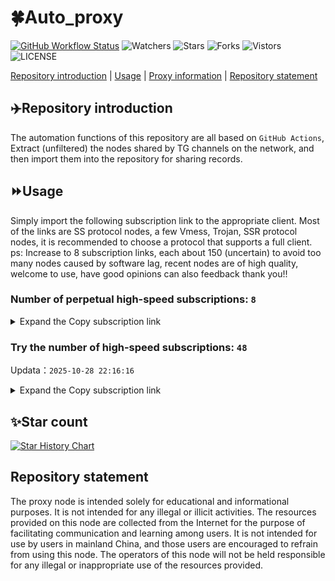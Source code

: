 # 🍀Auto_proxy
[![GitHub Workflow Status](https://img.shields.io/github/actions/workflow/status/PangTouY00/Auto_proxy/main.yml?branch=main)](https://github.com/PangTouY00/Auto_proxy/actions/workflows/main.yml?branch=main) 
![Watchers](https://img.shields.io/github/watchers/w1770946466/Auto_proxy) ![Stars](https://img.shields.io/github/stars/PangTouY00/Auto_proxy) ![Forks](https://img.shields.io/github/forks/w1770946466/Auto_proxy) ![Vistors](https://visitor-badge.laobi.icu/badge?page_id=PangTouY00.Auto_proxy) ![LICENSE](https://img.shields.io/badge/license-CC%20BY--SA%204.0-green.svg)

[Repository introduction](https://github.com/PangTouY00/Auto_proxy#Repositoryintroduction) | [Usage](https://github.com/PangTouY00/Auto_proxy#Usage) | [Proxy information](https://github.com/PangTouY00/Auto_proxy#Proxyinformation) | [Repository statement](https://github.com/PangTouY00/Auto_proxy#Repositorystatement)

## ✈️Repository introduction
The automation functions of this repository are all based on `GitHub Actions`,
Extract (unfiltered) the nodes shared by TG channels on the network, and then import them into the repository for sharing records.

## ⏩Usage
Simply import the following subscription link to the appropriate client. Most of the links are SS protocol nodes, a few Vmess, Trojan, SSR protocol nodes, it is recommended to choose a protocol that supports a full client.
ps: Increase to 8 subscription links, each about 150 (uncertain) to avoid too many nodes caused by software lag, recent nodes are of high quality, welcome to use, have good opinions can also feedback thank you!!

### Number of perpetual high-speed subscriptions: `8`

<details>
  <summary>Expand the Copy subscription link</summary>

  
- [Multiprotocol Base64 encoding](https://raw.githubusercontent.com/PangTouY00/Auto_proxy/main/Long_term_subscription1)
`https://raw.githubusercontent.com/PangTouY00/Auto_proxy/main/Long_term_subscription_num`
`Total number of merge nodes: 325`

- [Multiprotocol Base64 encoding](https://raw.githubusercontent.com/PangTouY00/Auto_proxy/main/Long_term_subscription1)
`https://raw.githubusercontent.com/PangTouY00/Auto_proxy/main/Long_term_subscription1`
`Total number of merge nodes: 41`

- [Multiprotocol Base64 encoding](https://raw.githubusercontent.com/PangTouY00/Auto_proxy/main/Long_term_subscription2)
`https://raw.githubusercontent.com/PangTouY00/Auto_proxy/main/Long_term_subscription2`
`Total number of merge nodes: 41`

- [Multiprotocol Base64 encoding](https://raw.githubusercontent.com/PangTouY00/Auto_proxy/main/Long_term_subscription3)
`https://raw.githubusercontent.com/PangTouY00/Auto_proxy/main/Long_term_subscription3`
`Total number of merge nodes: 41`

- [Multiprotocol Base64 encoding](https://raw.githubusercontent.com/PangTouY00/Auto_proxy/main/Long_term_subscription4)
`https://raw.githubusercontent.com/PangTouY00/Auto_proxy/main/Long_term_subscription4`
`Total number of merge nodes: 41`

- [Multiprotocol Base64 encoding](https://raw.githubusercontent.comPangTouY00/Auto_proxy/main/Long_term_subscription5)
`https://raw.githubusercontent.com/PangTouY00/Auto_proxy/main/Long_term_subscription5`
`Total number of merge nodes: 41`

- [Multiprotocol Base64 encoding](https://raw.githubusercontent.com/PangTouY00/Auto_proxy/main/Long_term_subscription6)
`https://raw.githubusercontent.com/PangTouY00/Auto_proxy/main/Long_term_subscription6`
`Total number of merge nodes: 41`

- [Multiprotocol Base64 encoding](https://raw.githubusercontent.com/PangTouY00/Auto_proxy/main/Long_term_subscription7)
`https://raw.githubusercontent.com/PangTouY00/Auto_proxy/main/Long_term_subscription7`
`Total number of merge nodes: 41`

- [Multiprotocol Base64 encoding](https://raw.githubusercontent.com/PangTouY00/Auto_proxy/main/Long_term_subscription8)
`https://raw.githubusercontent.com/PangTouY00/Auto_proxy/main/Long_term_subscription8`
`Total number of merge nodes: 38`

- [Clash subscription](https://raw.githubusercontent.com/PangTouY00/Auto_proxy/main/Long_term_subscription2.yaml)
`https://raw.githubusercontent.com/PangTouY00/Auto_proxy/main/Long_term_subscription1.yaml`


- [Clash subscription](https://raw.githubusercontent.com/PangTouY00/Auto_proxy/main/Long_term_subscription2.yaml)
`https://raw.githubusercontent.com/PangTouY00/Auto_proxy/main/Long_term_subscription2.yaml`


- [Clash subscription](https://raw.githubusercontent.com/PangTouY00/Auto_proxy/main/Long_term_subscription3.yaml)
`https://raw.githubusercontent.com/PangTouY00/Auto_proxy/main/Long_term_subscription3.yaml`
  
</details>

### Try the number of high-speed subscriptions: `48`
Updata：`2025-10-28 22:16:16`


<details>
  <summary>Expand the Copy subscription link</summary>  



















































































































































































































































































































































































































































































































































































































































































































































































































































































































































































































































































































































































































































































































































































































































































































































































































































































































































































































































































































































































































































































































































































































































































































































































































































































































































































































































































































































































































































































































































































































































































































































































































































































































































































































































































































































































































































































































































































































































































































































































































































































































































































































































































































































































































































































































































































































































































































































































































































































































































































































































































































































































































































































































































































































































































































































































































































































































































































































































































































































































































































































































































































































































































































































































































































































































































































































































































































































































































































































































































































































































































































































































































































































































































































































































































































































































































































































































































































































































































































































































































































































































































































































































































































































































































































































































































































































































































































































































































































































































































































































































































































































































































































































































































































































































































































































































































































































































































































































































































































































































































































































































































































































































































































































































































































































































































































































































































































































































































































































































































































































































































































































































































































































































































































































































































































































































































































































































































































































































































































































































































































































































































































































































































































































































































































































































































































































































































































































































































































































































































































































































































































































































































































































































































































































































































































































































































































































































































































































































































































































































































































































































































































































































































































































































































































































































































































































































































































































































































































































































































































































































































































































































































































































































































































































































































































































































































































































































































































































































































































































































































































































































































































































































































































































































































































































































































































































































































































































































































































































































































































































































































































































































































































































































































































































































































































































































































































































































































































































































































































































































































































































































































































































































































































































































































































































































































































































































































































































































































































































































































































































































































































































































































































































































































































































































































































































































































































































































































































































































































































































































































































































































































































































































































































































































































































































































































































































































































































































































































































































































































































































































































































































































































































































































































































































































































































































































































































































































































































































































































































































































































































































































































































































































































































































































































































































































































































































































































































































































































































































































































































































































































































































































































































































































































































































































































































































































































































































































































































































































































































































































































































































































































































































































































































































































































































































































































































































































































































































































































































































































































































































































































































































































































































































































































































































































































































































































































































































































































































































































































































































































































































































































































































































































































































































































































































































































































































































































































































































































































































































































































































































































































>Trial subscription：
`https://huojian4.top/api/v1/client/subscribe?token=7f66542e0295674ee8ef54694cb370c2`




>Trial subscription：
`https://go.yueyun.de/api/v1/client/subscribe?token=c753c75724d0b69780d3eb3f1186f42c`




>Trial subscription：
`https://xixixi003.hjsbssbsbsbsbs.sbs/api/v1/client/subscribe?token=40960591fb3045970facbffc55cbc104`




>Trial subscription：
`https://dl.vfkum.website/api/v1/client/subscribe?token=314d1179f9c427105130fbc094017250`




>Trial subscription：
`https://slianvpn.com/api/v1/client/subscribe?token=2c4906fd263bc7e9037eb19f881ac094`




>Trial subscription：
`https://gods1.dashicn.buzz/api/v1/client/subscribe?token=a67b4004ed1f18200feb836605017d5c`




>Trial subscription：
`https://syhaha.xxttx.cn/api/v1/client/subscribe?token=a30b92a1c4a77b8f13027c4e57660bc3`




>Trial subscription：
`http://tinnyrick8888.com/api/v1/client/subscribe?token=b7589446120824a2e093aac9dc5586fa`




>Trial subscription：
`https://multiserver.multiserveradelshoop.com/api/v1/client/subscribe?token=4179c6d4f939b132dd6867d80801f3c6`




>Trial subscription：
`https://vaamx.louwangzhiyu.online/api/v1/client/subscribe?token=cfa5d5b08f0c217200063e422bb34eec`




>Trial subscription：
`https://asdfg.njdjjxjbcbw.icu/api/v1/client/subscribe?token=24ca0605dcb0280edae445db8a1f0cc9`




>Trial subscription：
`https://x2b.eans.top/api/v1/client/subscribe?token=92416d7b7d4d65d69524359a535c3bad`




>Trial subscription：
`https://hjxixi003.xxuux.cn/api/v1/client/subscribe?token=0300194e323d522c4919665002d0854c`




>Trial subscription：
`https://gods3.dashicn.buzz/api/v1/client/subscribe?token=42bca3276392fd9c6ea0378da7452665`




>Trial subscription：
`https://tizi8.top/api/v1/client/subscribe?token=4edd003148cfcc80ca77fe2e43849b41`




>Trial subscription：
`https://old-v2b.linkedton.com/api/v1/client/subscribe?token=d17fc3e363544f93ce6c20bd978470f0`




>Trial subscription：
`https://gods4.dashicn.buzz/api/v1/client/subscribe?token=cd2564cff6182d5ae9edf9575ce897fd`




>Trial subscription：
`https://dashuai.us/api/v1/client/subscribe?token=6112329a787a5f15f0261f6a23248c50`




>Trial subscription：
`http://107.173.31.17/api/v1/client/subscribe?token=65330e30ff3d09cdff9bb7353c957bf2`




>Trial subscription：
`https://a.mayi520.shop/api/v1/client/subscribe?token=654b920db4d37dbd5d65ccddecc4f17f`




>Trial subscription：
`https://yywhale.com/api/v1/client/subscribe?token=e40e1ff368df44f0924b034ca24fc0e7`




>Trial subscription：
`https://jsxixi001.xxssx.cn/api/v1/client/subscribe?token=9fcf1c0ce23604a767fb18d4bb66aad0`




>Trial subscription：
`https://hjxixi002.xxttx.cn/api/v1/client/subscribe?token=f9b818e9f1cb22e2113b5ac1cfae5305`




>Trial subscription：
`https://dyhaha.xxttx.cn/api/v1/client/subscribe?token=df167f314902fa3e281b7888481e2a0d`




>Trial subscription：
`https://jshaha.xxttx.cn/api/v1/client/subscribe?token=89cd9bb0e569d9bfc698e7ede2b66415`




>Trial subscription：
`https://56idc.news/api/v1/client/subscribe?token=599bf2fa06a273f60bbd2b3f83b992c5`




>Trial subscription：
`https://tsxspace.com/api/v1/client/subscribe?token=e98203bef6931d129fe37918e78e09f5`




>Trial subscription：
`https://v2.heiu.me/api/v1/client/subscribe?token=91ac7c8e243facfa6b76ecb90fc56dc9`




>Trial subscription：
`https://sufujia.top/api/v1/client/subscribe?token=aee241a8cfc530591637005672a567fc`




>Trial subscription：
`https://xbd.iftballs.com/api/v1/client/subscribe?token=c297e47b9b170db60b246aac0d2e0aa3`




>Trial subscription：
`https://best.nxxbbf.com/api/v1/client/subscribe?token=d939c301b639e0eb816ac9a942a62c0c`




>Trial subscription：
`https://dyxixi001.xxssx.cn/api/v1/client/subscribe?token=417ad84769e4bf701608d6d42e7a8c92`




>Trial subscription：
`https://www.56idc.news/api/v1/client/subscribe?token=f125208e9ebb4d18f55fbcc34eb92d43`




>Trial subscription：
`https://ylccloud.top/api/v1/client/subscribe?token=1605fbae827d45aa0998f0a60b812347`




>Trial subscription：
`https://www.ch000zy.com/api/v1/client/subscribe?token=3af1b1c0282a8e89042e4dd462f955f5`




>Trial subscription：
`https://xxx.yxt999.cn/api/v1/client/subscribe?token=3dad7c0e24949670d8923fc50ad655ec`




>Trial subscription：
`https://cfvpn.com/api/v1/client/subscribe?token=f1dc61b9729da9a135cc5e0c3fbfdf79`




>Trial subscription：
`https://www.louwangzhiyu.org/api/v1/client/subscribe?token=6e3ee180efb350708f5c2333588bca2f`




>Trial subscription：
`https://next.mangging.com/api/v1/client/subscribe?token=18899d23d5ca887b3e59b109781f083a`




>Trial subscription：
`https://pro.xmyidc.com/api/v1/client/subscribe?token=cc1ce4e55ddcd3df4b9a9b57c3c49d5e`




>Trial subscription：
`https://slianvpn.top/api/v1/client/subscribe?token=b3f21d1f81792c90a15f85fdb9c518a0`




>Trial subscription：
`https://xyjs1.sbs/api/v1/client/subscribe?token=77946e6744caf97c18e3d7d7394fd6c5`




>Trial subscription：
`https://xyjs1.buzz/api/v1/client/subscribe?token=3cf8e9ef80d0333b36474356f5c8a6f0`




>Trial subscription：
`https://gods2.dashicn.buzz/api/v1/client/subscribe?token=d35df8a8f751d26723859f8d7a185b76`




>Trial subscription：
`http://xxxxyyyy.njdjjxjbcbw.icu/api/v1/client/subscribe?token=992cb2c207011d187731c969901a8646`




>Trial subscription：
`https://fs.v2rayse.com/share/20251022/ip9hv7cp52.txt`




>Trial subscription：
`https://xunyungogogo.xyz/api/v1/client/subscribe?token=6d916ba0971e4e02328aee6baf7edfac`




>Trial subscription：
`https://kingfisher.top/api/v1/client/subscribe?token=0cbfd2c2e6c8fac9aca88f652e4ce2cc`



</details>

## ✨Star count
[![Star History Chart](https://api.star-history.com/svg?repos=PangTouY00/Auto_proxy&type=Date)](https://star-history.com/#w1770946466/Auto_proxy&Date)



## Repository statement
The proxy node is intended solely for educational and informational purposes. It is not intended for any illegal or illicit activities. The resources provided on this node are collected from the Internet for the purpose of facilitating communication and learning among users. It is not intended for use by users in mainland China, and those users are encouraged to refrain from using this node. The operators of this node will not be held responsible for any illegal or inappropriate use of the resources provided.
